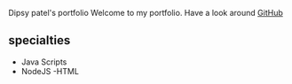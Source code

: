 Dipsy patel's portfolio
Welcome to my portfolio. Have a look around
[GitHub](http://www.github.com)
## specialties 
- Java Scripts
- NodeJS
-HTML 